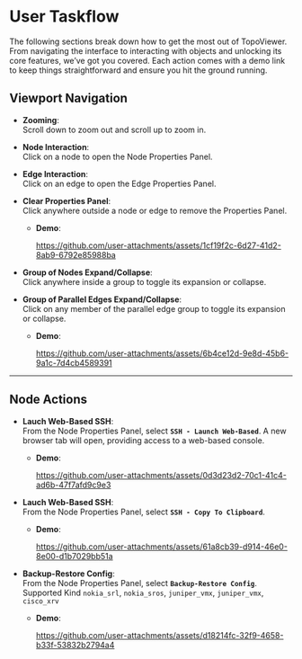 # User Taskflow
The following sections break down how to get the most out of TopoViewer. From navigating the interface to interacting with objects and unlocking its core features, we’ve got you covered. Each action comes with a demo link to keep things straightforward and ensure you hit the ground running.

## Viewport Navigation

- **Zooming**:  
  Scroll down to zoom out and scroll up to zoom in.

- **Node Interaction**:  
  Click on a node to open the Node Properties Panel.

- **Edge Interaction**:  
  Click on an edge to open the Edge Properties Panel.

- **Clear Properties Panel**:  
  Click anywhere outside a node or edge to remove the Properties Panel.
  - **Demo**:  

    https://github.com/user-attachments/assets/1cf19f2c-6d27-41d2-8ab9-6792e85988ba

- **Group of Nodes Expand/Collapse**:  
  Click anywhere inside a group to toggle its expansion or collapse.

- **Group of Parallel Edges Expand/Collapse**:  
  Click on any member of the parallel edge group to toggle its expansion or collapse.
   - **Demo**:  

     https://github.com/user-attachments/assets/6b4ce12d-9e8d-45b6-9a1c-7d4cb4589391

---

## Node Actions

- **Lauch Web-Based SSH**:  
  From the Node Properties Panel, select **`SSH - Launch Web-Based`**. A new browser tab will open, providing access to a web-based console.
  - **Demo**:  

    https://github.com/user-attachments/assets/0d3d23d2-70c1-41c4-ad6b-47f7afd9c9e3
    
- **Lauch Web-Based SSH**:  
  From the Node Properties Panel, select **`SSH - Copy To Clipboard`**.
  - **Demo**:  

    https://github.com/user-attachments/assets/61a8cb39-d914-46e0-8e00-d1b7029bb51a
    
- **Backup-Restore Config**:  
  From the Node Properties Panel, select **`Backup-Restore Config`**.
  Supported Kind  `nokia_srl`, `nokia_sros`, `juniper_vmx`, `juniper_vmx`, `cisco_xrv`
  - **Demo**:  
  
    https://github.com/user-attachments/assets/d18214fc-32f9-4658-b33f-53832b2794a4
    